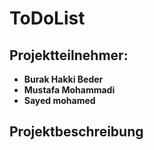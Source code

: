 # ToDoList

## Projektteilnehmer:


- **Burak Hakki Beder**
- **Mustafa Mohammadi**
- **Sayed mohamed**

## Projektbeschreibung
